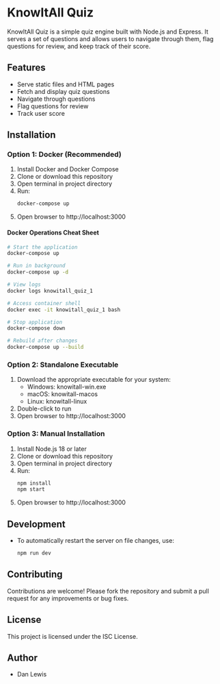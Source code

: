 # KnowItAll Quiz

KnowItAll Quiz is a simple quiz engine built with Node.js and Express. It serves a set of questions and allows users to navigate through them, flag questions for review, and keep track of their score.

## Features

- Serve static files and HTML pages
- Fetch and display quiz questions
- Navigate through questions
- Flag questions for review
- Track user score

## Installation

### Option 1: Docker (Recommended)

1. Install Docker and Docker Compose
2. Clone or download this repository
3. Open terminal in project directory
4. Run:
   ```bash
   docker-compose up
   ```
5. Open browser to http://localhost:3000

#### Docker Operations Cheat Sheet
```bash
# Start the application
docker-compose up

# Run in background
docker-compose up -d

# View logs
docker logs knowitall_quiz_1

# Access container shell
docker exec -it knowitall_quiz_1 bash

# Stop application
docker-compose down

# Rebuild after changes
docker-compose up --build
```

### Option 2: Standalone Executable

1. Download the appropriate executable for your system:
   - Windows: knowitall-win.exe
   - macOS: knowitall-macos
   - Linux: knowitall-linux
2. Double-click to run
3. Open browser to http://localhost:3000

### Option 3: Manual Installation

1. Install Node.js 18 or later
2. Clone or download this repository
3. Open terminal in project directory
4. Run:
   ```bash
   npm install
   npm start
   ```
5. Open browser to http://localhost:3000

## Development

- To automatically restart the server on file changes, use:

  ```bash
  npm run dev
  ```

## Contributing

Contributions are welcome! Please fork the repository and submit a pull request for any improvements or bug fixes.

## License

This project is licensed under the ISC License.

## Author

- Dan Lewis
